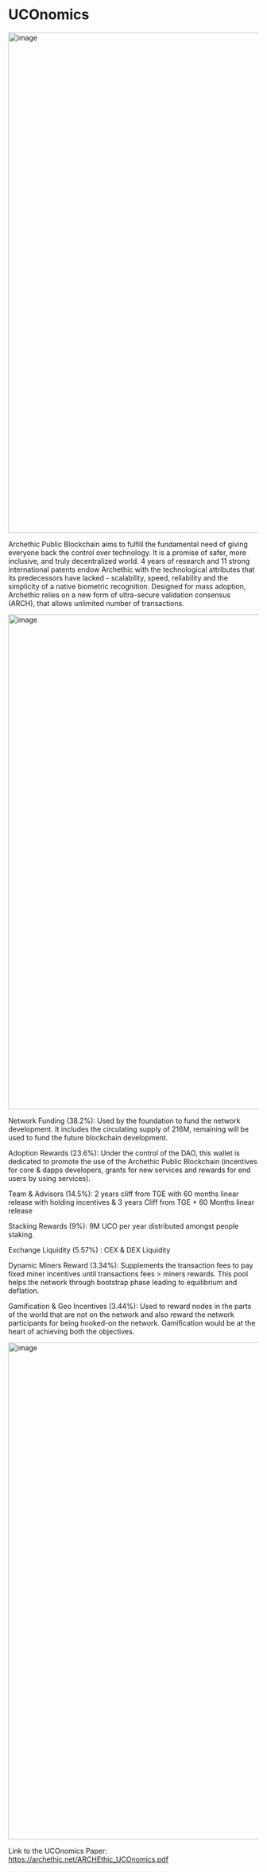 # UCOnomics

<img width="1007" alt="image" src="https://user-images.githubusercontent.com/75987671/153365637-e183233b-2d9a-43dd-825b-8dab990c9708.png">

Archethic Public Blockchain aims to fulfill the fundamental need of giving everyone back the control over technology. It is a promise of safer, more inclusive, and truly decentralized world. 4 years of research and 11 strong international patents endow Archethic with the technological attributes that its predecessors have lacked - scalability, speed, reliability and the simplicity of a native biometric recognition. Designed for mass adoption, Archethic relies on a new form of ultra-secure validation consensus (ARCH), that allows unlimited number of transactions.

<img width="996" alt="image" src="https://user-images.githubusercontent.com/75987671/153364850-5bb27ee2-221f-487a-9740-9005c44e417d.png">

Network Funding (38.2%): Used by the foundation to fund the network development. It includes the circulating supply of 216M, remaining will be used to fund the future blockchain development.

Adoption Rewards (23.6%): Under the control of the DAO, this wallet is dedicated to promote the use of the Archethic Public Blockchain (incentives for core & dapps
developers, grants for new services and rewards for end users by using services).

Team & Advisors (14.5%): 2 years cliff from TGE with 60 months linear release with holding incentives & 3 years Cliff from TGE + 60 Months linear release 

Stacking Rewards (9%): 9M UCO per year distributed amongst people staking.

Exchange Liquidity (5.57%) : CEX & DEX Liquidity 

Dynamic Miners Reward (3.34%): Supplements the transaction fees to pay fixed miner incentives until transactions fees > miners rewards. This pool helps the network through bootstrap phase leading to equilibrium and deflation.

Gamification & Geo Incentives (3.44%): Used to reward nodes in the parts of the world that are not on the network and also reward the network participants for
being hooked-on the network. Gamification would be at the heart of achieving both the objectives. 

<img width="1000" alt="image" src="https://user-images.githubusercontent.com/75987671/153365191-423f2c38-1fd4-42ef-8e6a-7fcf16939700.png">


Link to the UCOnomics Paper: https://archethic.net/ARCHEthic_UCOnomics.pdf
